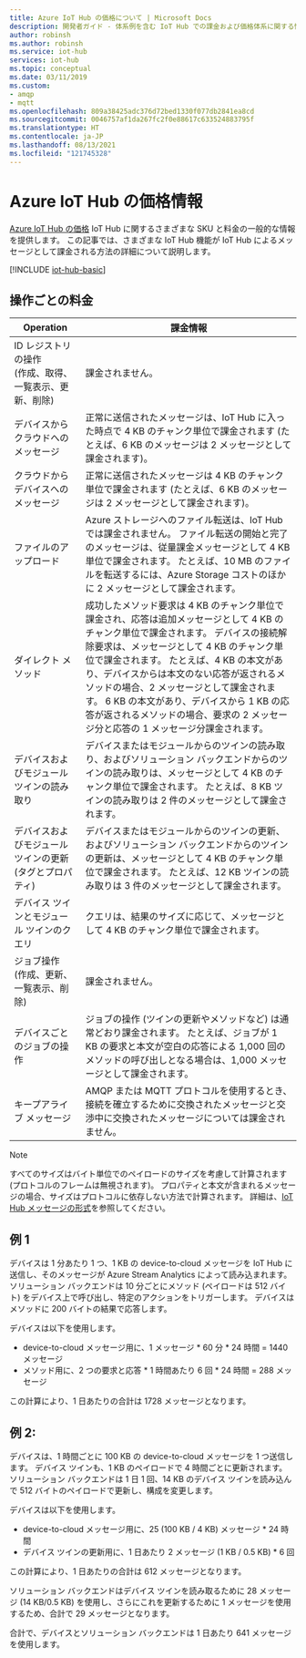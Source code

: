 ```yaml
---
title: Azure IoT Hub の価格について | Microsoft Docs
description: 開発者ガイド - 体系例を含む IoT Hub での課金および価格体系に関する情報。
author: robinsh
ms.author: robinsh
ms.service: iot-hub
services: iot-hub
ms.topic: conceptual
ms.date: 03/11/2019
ms.custom:
- amqp
- mqtt
ms.openlocfilehash: 809a38425adc376d72bed1330f077db2841ea8cd
ms.sourcegitcommit: 0046757af1da267fc2f0e88617c633524883795f
ms.translationtype: HT
ms.contentlocale: ja-JP
ms.lasthandoff: 08/13/2021
ms.locfileid: "121745328"
---
```

# <a name="azure-iot-hub-pricing-information"></a>Azure IoT Hub の価格情報

[Azure IoT Hub の価格](https://azure.microsoft.com/pricing/details/iot-hub) IoT Hub に関するさまざまな SKU と料金の一般的な情報を提供します。 この記事では、さまざまな IoT Hub 機能が IoT Hub によるメッセージとして課金される方法の詳細について説明します。

[!INCLUDE [iot-hub-basic](../../includes/iot-hub-basic-partial.md)]

## <a name="charges-per-operation"></a>操作ごとの料金

| Operation | 課金情報 | 
| --------- | ------------------- |
| ID レジストリの操作 <br/> (作成、取得、一覧表示、更新、削除) | 課金されません。 |
| デバイスからクラウドへのメッセージ | 正常に送信されたメッセージは、IoT Hub に入った時点で 4 KB のチャンク単位で課金されます  (たとえば、6 KB のメッセージは 2 メッセージとして課金されます)。 |
| クラウドからデバイスへのメッセージ | 正常に送信されたメッセージは 4 KB のチャンク単位で課金されます (たとえば、6 KB のメッセージは 2 メッセージとして課金されます)。 |
| ファイルのアップロード | Azure ストレージへのファイル転送は、IoT Hub では課金されません。 ファイル転送の開始と完了のメッセージは、従量課金メッセージとして 4 KB 単位で課金されます。 たとえば、10 MB のファイルを転送するには、Azure Storage コストのほかに 2 メッセージとして課金されます。 |
| ダイレクト メソッド | 成功したメソッド要求は 4 KB のチャンク単位で課金され、応答は追加メッセージとして 4 KB のチャンク単位で課金されます。 デバイスの接続解除要求は、メッセージとして 4 KB のチャンク単位で課金されます。 たとえば、4 KB の本文があり、デバイスからは本文のない応答が返されるメソッドの場合、2 メッセージとして課金されます。 6 KB の本文があり、デバイスから 1 KB の応答が返されるメソッドの場合、要求の 2 メッセージ分と応答の 1 メッセージ分課金されます。 |
| デバイスおよびモジュール ツインの読み取り | デバイスまたはモジュールからのツインの読み取り、およびソリューション バックエンドからのツインの読み取りは、メッセージとして 4 KB のチャンク単位で課金されます。 たとえば、8 KB ツインの読み取りは 2 件のメッセージとして課金されます。 |
| デバイスおよびモジュール ツインの更新 (タグとプロパティ) | デバイスまたはモジュールからのツインの更新、およびソリューション バックエンドからのツインの更新は、メッセージとして 4 KB のチャンク単位で課金されます。 たとえば、12 KB ツインの読み取りは 3 件のメッセージとして課金されます。 |
| デバイス ツインとモジュール ツインのクエリ | クエリは、結果のサイズに応じて、メッセージとして 4 KB のチャンク単位で課金されます。 |
| ジョブ操作 <br/> (作成、更新、一覧表示、削除) | 課金されません。 |
| デバイスごとのジョブの操作 | ジョブの操作 (ツインの更新やメソッドなど) は通常どおり課金されます。 たとえば、ジョブが 1 KB の要求と本文が空白の応答による 1,000 回のメソッドの呼び出しとなる場合は、1,000 メッセージとして課金されます。 |
| キープアライブ メッセージ | AMQP または MQTT プロトコルを使用するとき、接続を確立するために交換されたメッセージと交渉中に交換されたメッセージについては課金されません。 |

> [!NOTE]
> すべてのサイズはバイト単位でのペイロードのサイズを考慮して計算されます (プロトコルのフレームは無視されます)。 プロパティと本文が含まれるメッセージの場合、サイズはプロトコルに依存しない方法で計算されます。 詳細は、[IoT Hub メッセージの形式](iot-hub-devguide-messages-construct.md)を参照してください。

## <a name="example-1"></a>例 1

デバイスは 1 分あたり 1 つ、1 KB の device-to-cloud メッセージを IoT Hub に送信し、そのメッセージが Azure Stream Analytics によって読み込まれます。 ソリューション バックエンドは 10 分ごとにメソッド (ペイロードは 512 バイト) をデバイス上で呼び出し、特定のアクションをトリガーします。 デバイスはメソッドに 200 バイトの結果で応答します。

デバイスは以下を使用します。

* device-to-cloud メッセージ用に、1 メッセージ * 60 分 * 24 時間 = 1440 メッセージ
* メソッド用に、2 つの要求と応答 * 1 時間あたり 6 回 * 24 時間 = 288 メッセージ

この計算により、1 日あたりの合計は 1728 メッセージとなります。

## <a name="example-2"></a>例 2:

デバイスは、1 時間ごとに 100 KB の device-to-cloud メッセージを 1 つ送信します。 デバイス ツインも、1 KB のペイロードで 4 時間ごとに更新されます。 ソリューション バックエンドは 1 日 1 回、14 KB のデバイス ツインを読み込んで 512 バイトのペイロードで更新し、構成を変更します。

デバイスは以下を使用します。

* device-to-cloud メッセージ用に、25 (100 KB / 4 KB) メッセージ * 24 時間
* デバイス ツインの更新用に、1 日あたり 2 メッセージ (1 KB / 0.5 KB) * 6 回

この計算により、1 日あたりの合計は 612 メッセージとなります。

ソリューション バックエンドはデバイス ツインを読み取るために 28 メッセージ (14 KB/0.5 KB) を使用し、さらにこれを更新するために 1 メッセージを使用するため、合計で 29 メッセージとなります。

合計で、デバイスとソリューション バックエンドは 1 日あたり 641 メッセージを使用します。
